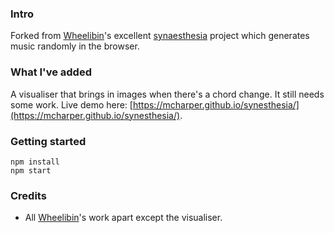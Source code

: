 ### Intro
Forked from [Wheelibin](https://github.com/wheelibin)'s excellent [synaesthesia](https://github.com/wheelibin/synaesthesia) project which generates music randomly in the browser.

### What I've added
A visualiser that brings in images when there's a chord change. It still needs some work.
Live demo here: [https://mcharper.github.io/synesthesia/](https://mcharper.github.io/synesthesia/).

### Getting started
    npm install
    npm start

### Credits
 - All [Wheelibin](https://github.com/wheelibin)'s work apart except the visualiser.
